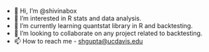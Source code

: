 - 👋 Hi, I’m @shivinabox
- 👀 I’m interested in R stats and data analysis. 
- 🌱 I’m currently learning quantstat library in R and backtesting. 
- 💞️ I’m looking to collaborate on any project related to backtesting. 
- 📫 How to reach me - shgupta@ucdavis.edu 

<!---
shivinabox/shivinabox is a ✨ special ✨ repository because its `README.md` (this file) appears on your GitHub profile.
You can click the Preview link to take a look at your changes.
--->
